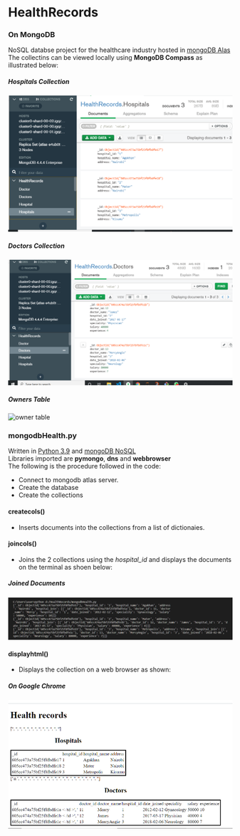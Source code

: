 # HealthRecords
### On MongoDB      
NoSQL databse project for the healthcare industry hosted in [mongoDB Alas](https://www.mongodb.com/cloud/atlas)     
The collectins can be viewed locally using **MongoDB Compass** as illustrated below:

##### Hospitals Collection
![hospitals](hospitals.png "hospitals")
##### Doctors Collection
![doctors](doctors.png "doctors")
##### Owners Table
![owner table](owners.png "owner table")

### mongodbHealth.py
Written in [Python 3.9](https://python.org) and [mongoDB NoSQL](https://www.mongodb.com/)     
Libraries imported are **pymongo**, **dns** and **webbrowser**  
The following is the procedure followed in the code:
- Connect to mongodb atlas server.
- Create the database
- Create the collections
#### createcols()
- Inserts documents into the collections from a list of dictionaies.
#### joincols()
- Joins the 2 collections using the *hospital_id* and displays the documents on the terminal as shoen below:
##### Joined Documents
![join](join.png "join")
#### displayhtml()
- Displays the collection on a web browser as shown:
##### On Google Chrome
![html](the_html.png "html")
